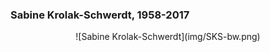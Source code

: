 ### Sabine Krolak-Schwerdt, 1958-2017

<center>![Sabine Krolak-Schwerdt](img/SKS-bw.png) <!-- .element height="50%" width="50%" --></center>
